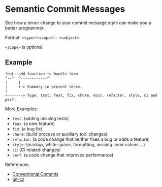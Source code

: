# Semantic Commit Messages

See how a minor change to your commit message style can make you a better programmer.

Format: `<type>(<scope>): <subject>`

`<scope>` is optional

## Example

```
feat: add function to handle form
^--^  ^------------^
|     |
|     +-> Summary in present tense.
|
+-------> Type: test, feat, fix, chore, docs, refactor, style, ci and perf.
```

More Examples:

- `test`: (adding missing tests)
- `feat`: (a new feature)
- `fix`: (a bug fix)
- `chore`: (build process or auxiliary tool changes)
- `refactor`: (a code change that neither fixes a bug or adds a feature)
- `style`: (markup, white-space, formatting, missing semi-colons ...)
- `ci`: (CI related changes)
- `perf`: (a code change that improves performance)

References:

- [Conventional Commits](https://www.conventionalcommits.org/)
- [git-cz](https://www.npmjs.com/package/git-cz)
